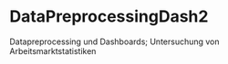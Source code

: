 # DataPreprocessingDash2
Datapreprocessing und Dashboards; Untersuchung von Arbeitsmarktstatistiken 

